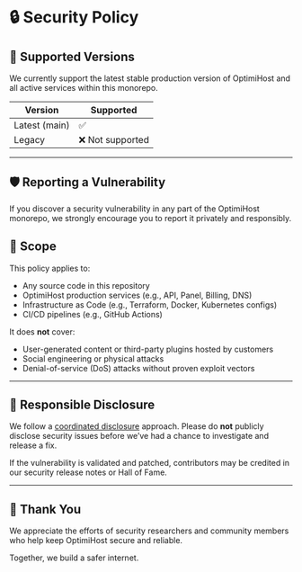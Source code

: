 # 🔒 Security Policy

## 📅 Supported Versions

We currently support the latest stable production version of OptimiHost and all active services within this monorepo.

| Version      | Supported          |
|--------------|--------------------|
| Latest (main)| ✅                 |
| Legacy       | ❌ Not supported   |

---

## 🛡️ Reporting a Vulnerability

If you discover a security vulnerability in any part of the OptimiHost monorepo, we strongly encourage you to report it privately and responsibly.


## 🔐 Scope

This policy applies to:

- Any source code in this repository
- OptimiHost production services (e.g., API, Panel, Billing, DNS)
- Infrastructure as Code (e.g., Terraform, Docker, Kubernetes configs)
- CI/CD pipelines (e.g., GitHub Actions)

It does **not** cover:

- User-generated content or third-party plugins hosted by customers
- Social engineering or physical attacks
- Denial-of-service (DoS) attacks without proven exploit vectors

---

## 🧾 Responsible Disclosure

We follow a [coordinated disclosure](https://en.wikipedia.org/wiki/Coordinated_disclosure) approach. Please do **not** publicly disclose security issues before we’ve had a chance to investigate and release a fix.

If the vulnerability is validated and patched, contributors may be credited in our security release notes or Hall of Fame.

---

## 🙏 Thank You

We appreciate the efforts of security researchers and community members who help keep OptimiHost secure and reliable.

Together, we build a safer internet.

